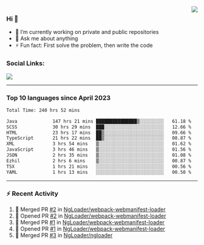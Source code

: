 <!--
<a href="https://wuffy.eu">
  <img align="right" src="https://github.com/ngloader/ngloader/blob/devcard/devcard.png" height="410" width="300" alt="NgLoader's Dev Card"/>
</a>
-->

<a href="https://wuffy.eu">
  <img align="right" src="https://github-readme-stats.vercel.app/api?username=ngloader&count_private=true&include_all_commits=true&show_icons=true&theme=dracula" />
</a>

### Hi 👋
- 🔭 I’m currently working on private and public repositories
- 💬 Ask me about anything
- ⚡ Fun fact: First solve the problem, then write the code

### Social Links:
<a href="https://discord.gg/jUtRU5Q">
  <img src="https://dcbadge.vercel.app/api/shield/128286216708685824?style=flat&theme=clean&compact=true" />
</a>

<!--
---

<div>
  <img src="https://github-readme-stats.vercel.app/api/wakatime?username=NgLoader&api_domain=wakapi.wuffy.dev&bg_color=282a36&title_color=ff6e96&icon_color=2F855A&text_color=ffffff&custom_title=Week%20Stats&layout=compact" />
</div>

---

<div>
  <img height="170" align="left" src="https://github-readme-stats.vercel.app/api?username=ngloader&count_private=true&include_all_commits=true&show_icons=true&theme=dracula" />
  <img src="https://github-readme-stats.vercel.app/api/top-langs/?username=ngloader&layout=compact&theme=dracula" />
</div>

---

<a href="https://github.com/ryo-ma/github-profile-trophy">
  <img width=800 src="https://github-profile-trophy.vercel.app/?username=ngloader&column=8&theme=dracula&no-frame=true"/>
</a>
-->

---

### Top 10 languages since April 2023

<!--START_SECTION:waka-->

```txt
Total Time: 240 hrs 52 mins

Java             147 hrs 21 mins ███████████████▒░░░░░░░░░   61.18 %
SCSS             30 hrs 29 mins  ███░░░░░░░░░░░░░░░░░░░░░░   12.66 %
HTML             23 hrs 17 mins  ██▒░░░░░░░░░░░░░░░░░░░░░░   09.66 %
TypeScript       21 hrs 22 mins  ██▒░░░░░░░░░░░░░░░░░░░░░░   08.87 %
XML              3 hrs 54 mins   ▒░░░░░░░░░░░░░░░░░░░░░░░░   01.62 %
JavaScript       3 hrs 46 mins   ▒░░░░░░░░░░░░░░░░░░░░░░░░   01.56 %
JSON             2 hrs 35 mins   ▒░░░░░░░░░░░░░░░░░░░░░░░░   01.08 %
Ezhil            2 hrs 6 mins    ▒░░░░░░░░░░░░░░░░░░░░░░░░   00.87 %
TSX              1 hrs 21 mins   ░░░░░░░░░░░░░░░░░░░░░░░░░   00.56 %
YAML             1 hrs 13 mins   ░░░░░░░░░░░░░░░░░░░░░░░░░   00.50 %
```

<!--END_SECTION:waka-->

---

### :zap: Recent Activity
<!--START_SECTION:activity-->
1. 🎉 Merged PR [#2](https://github.com/NgLoader/webpack-webmanifest-loader/pull/2) in [NgLoader/webpack-webmanifest-loader](https://github.com/NgLoader/webpack-webmanifest-loader)
2. 💪 Opened PR [#2](https://github.com/NgLoader/webpack-webmanifest-loader/pull/2) in [NgLoader/webpack-webmanifest-loader](https://github.com/NgLoader/webpack-webmanifest-loader)
3. 🎉 Merged PR [#1](https://github.com/NgLoader/webpack-webmanifest-loader/pull/1) in [NgLoader/webpack-webmanifest-loader](https://github.com/NgLoader/webpack-webmanifest-loader)
4. 💪 Opened PR [#1](https://github.com/NgLoader/webpack-webmanifest-loader/pull/1) in [NgLoader/webpack-webmanifest-loader](https://github.com/NgLoader/webpack-webmanifest-loader)
5. 🎉 Merged PR [#3](https://github.com/NgLoader/ngloader/pull/3) in [NgLoader/ngloader](https://github.com/NgLoader/ngloader)
<!--END_SECTION:activity-->

